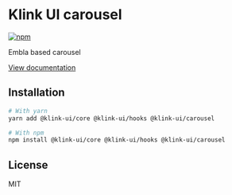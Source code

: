 # Klink UI carousel

[![npm](https://img.shields.io/npm/dm/@klink-ui/carousel)](https://www.npmjs.com/package/@klink-ui/carousel)

Embla based carousel

[View documentation](https://klink-ui.dev/)

## Installation

```bash
# With yarn
yarn add @klink-ui/core @klink-ui/hooks @klink-ui/carousel

# With npm
npm install @klink-ui/core @klink-ui/hooks @klink-ui/carousel
```

## License

MIT
